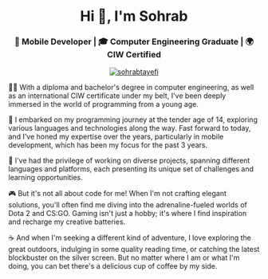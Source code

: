 <h1 align="center">Hi 👋, I'm Sohrab</h1>
<h3 align="center">
 📱 Mobile Developer | 🎓 Computer Engineering Graduate | 🌍 CIW Certified
</h3>

<p align="center">
  <a href="https://github.com/ryo-ma/github-profile-trophy"
    ><img
      src="https://github-profile-trophy.vercel.app/?username=sohrabtayefi"
      alt="sohrabtayefi"
  /></a>
</p>

👨‍💻 With a diploma and bachelor's degree in computer engineering, as well as an international CIW certificate under my belt, I've been deeply immersed in the world of programming from a young age.

🚀 I embarked on my programming journey at the tender age of 14, exploring various languages and technologies along the way. Fast forward to today, and I've honed my expertise over the years, particularly in mobile development, which has been my focus for the past 3 years.

💼 I've had the privilege of working on diverse projects, spanning different languages and platforms, each presenting its unique set of challenges and learning opportunities.

🎮 But it's not all about code for me! When I'm not crafting elegant solutions, you'll often find me diving into the adrenaline-fueled worlds of Dota 2 and CS:GO. Gaming isn't just a hobby; it's where I find inspiration and recharge my creative batteries.

☕ And when I'm seeking a different kind of adventure, I love exploring the great outdoors, indulging in some quality reading time, or catching the latest blockbuster on the silver screen. But no matter where I am or what I'm doing, you can bet there's a delicious cup of coffee by my side. 
